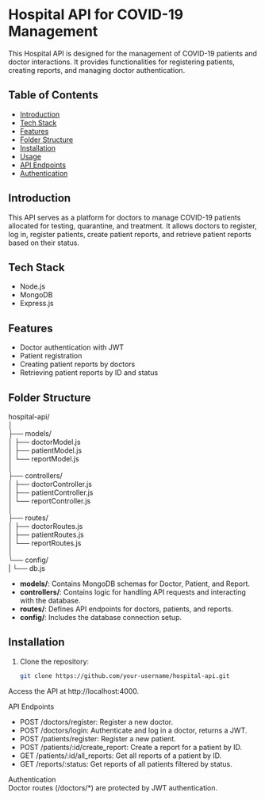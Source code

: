 # Hospital API for COVID-19 Management

This Hospital API is designed for the management of COVID-19 patients and doctor interactions. It provides functionalities for registering patients, creating reports, and managing doctor authentication.

## Table of Contents

- [Introduction](#introduction)
- [Tech Stack](#tech-stack)
- [Features](#features)
- [Folder Structure](#folder-structure)
- [Installation](#installation)
- [Usage](#usage)
- [API Endpoints](#api-endpoints)
- [Authentication](#authentication)

## Introduction

This API serves as a platform for doctors to manage COVID-19 patients allocated for testing, quarantine, and treatment. It allows doctors to register, log in, register patients, create patient reports, and retrieve patient reports based on their status.

## Tech Stack

- Node.js
- MongoDB
- Express.js

## Features

- Doctor authentication with JWT
- Patient registration
- Creating patient reports by doctors
- Retrieving patient reports by ID and status

## Folder Structure
hospital-api/  
│  
├── models/  
│ ├── doctorModel.js    
│ ├── patientModel.js  
│ └── reportModel.js  
│  
├── controllers/  
│ ├── doctorController.js  
│ ├── patientController.js  
│ └── reportController.js  
│  
├── routes/  
│ ├── doctorRoutes.js  
│ ├── patientRoutes.js  
│ └── reportRoutes.js  
│  
└── config/  
|  └── db.js


- **models/**: Contains MongoDB schemas for Doctor, Patient, and Report.
- **controllers/**: Contains logic for handling API requests and interacting with the database.
- **routes/**: Defines API endpoints for doctors, patients, and reports.
- **config/**: Includes the database connection setup.

## Installation

1. Clone the repository:
   ```bash
   git clone https://github.com/your-username/hospital-api.git
Access the API at http://localhost:4000.

API Endpoints  
- POST /doctors/register: Register a new doctor.
- POST /doctors/login: Authenticate and log in a doctor, returns a JWT.
- POST /patients/register: Register a new patient.
- POST /patients/:id/create_report: Create a report for a patient by ID.
- GET /patients/:id/all_reports: Get all reports of a patient by ID.
- GET /reports/:status: Get reports of all patients filtered by status.  
  
Authentication  
Doctor routes (/doctors/*) are protected by JWT authentication.  
